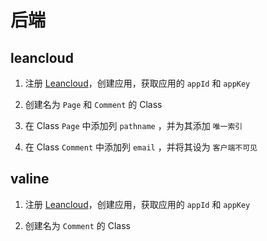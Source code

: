 # 后端

## leancloud

1. 注册 [Leancloud](http://leancloud.cn)，创建应用，获取应用的 `appId` 和 `appKey`

1. 创建名为 `Page` 和 `Comment` 的 Class

1. 在 Class `Page` 中添加列 `pathname` ，并为其添加 `唯一索引`

1. 在 Class `Comment` 中添加列 `email` ，并将其设为 `客户端不可见`

## valine

1. 注册 [Leancloud](http://leancloud.cn)，创建应用，获取应用的 `appId` 和 `appKey`

1. 创建名为 `Comment` 的 Class
